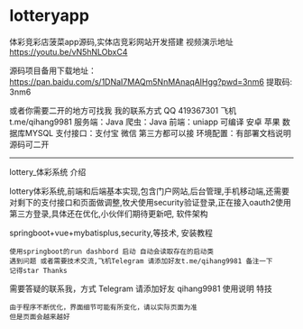 # lotteryapp
体彩竞彩店菠菜app源码,实体店竞彩网站开发搭建
视频演示地址
https://youtu.be/vN5hNLObxC4

源码项目备用下载地址：
https://pan.baidu.com/s/1DNaI7MAQm5NnMAnaqAIHgg?pwd=3nm6 提取码: 3nm6

或者你需要二开的地方可找我
我的联系方式
QQ 419367301 飞机t.me/qihang9981
服务端：Java 爬虫：Java 前端：uniapp 可编译 安卓 苹果 数据库MYSQL 支付接口：支付宝 微信 第三方都可以接 环境配置：有部署文档说明 源码可二开

****************************
lottery_体彩系统
介绍

lottery体彩系统,前端和后端基本实现,包含门户网站,后台管理,手机移动端,还需要对剩下的支付接口和页面做调整,牧犬使用security验证登录,正在接入oauth2使用第三方登录,具体还在优化,小伙伴们期待更新吧,
软件架构

springboot+vue+mybatisplus,security,等技术,
安装教程

    使用springboot的run dashbord 启动 自动会读取存在的启动类
    遇到问题 或者需要技术交流,飞机Telegram 请添加好友t.me/qihang9981 备注一下
    记得star Thanks

需要答疑的联系我，方式 Telegram 请添加好友 qihang9981
使用说明
特技

    由于程序不断优化，界面细节可能有所变化，请以实际页面为准
    但是页面会越来越好
